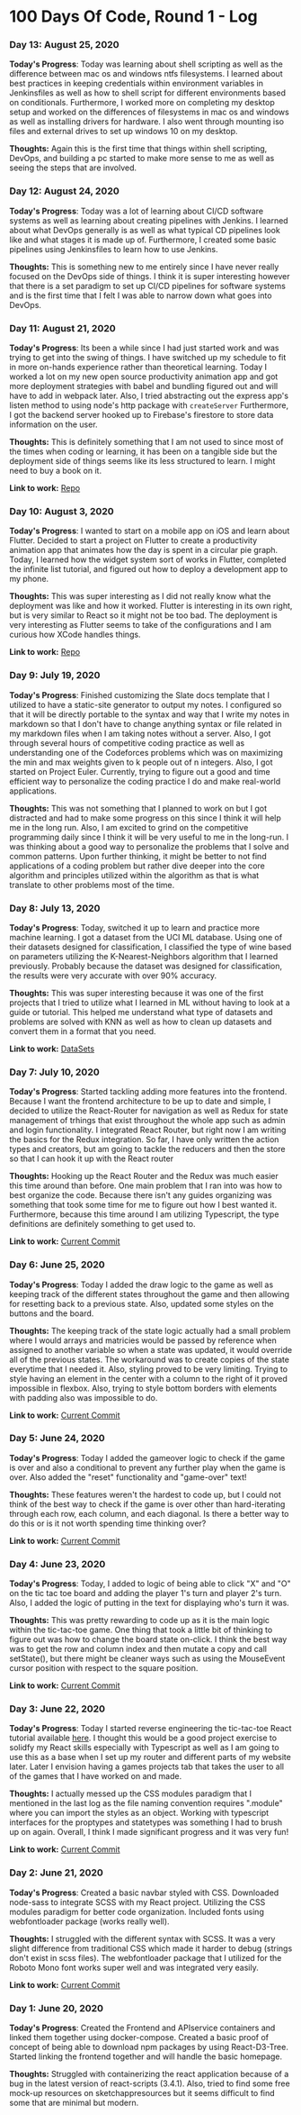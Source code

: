 # 100 Days Of Code, Round 1 - Log

### Day 13: August 25, 2020 

**Today's Progress**: Today was learning about shell scripting as well as the difference between mac os and windows ntfs filesystems. I learned about best practices in keeping credentials within environment variables in Jenkinsfiles as well as how to shell script for different environments based on conditionals. Furthermore, I worked more on completing my desktop setup and worked on the differences of filesystems in mac os and windows as well as installing drivers for hardware. I also went through mounting iso files and external drives to set up windows 10 on my desktop.
   
**Thoughts:** Again this is the first time that things within shell scripting, DevOps, and building a pc started to make more sense to me as well as seeing the steps that are involved.

### Day 12: August 24, 2020 

**Today's Progress**: Today was a lot of learning about CI/CD software systems as well as learning about creating pipelines with Jenkins. I learned about what DevOps generally is as well as what typical CD pipelines look like and what stages it is made up of. Furthermore, I created some basic pipelines using Jenkinsfiles to learn how to use Jenkins.
   
**Thoughts:** This is something new to me entirely since I have never really focused on the DevOps side of things. I think it is super interesting however that there is a set paradigm to set up CI/CD pipelines for software systems and is the first time that I felt I was able to narrow down what goes into DevOps.

### Day 11: August 21, 2020 

**Today's Progress**: Its been a while since I had just started work and was trying to get into the swing of things. I have switched up my schedule to fit in more on-hands experience rather than theoretical learning. Today I worked a lot on my new open source productivity animation app and got more deployment strategies with babel and bundling figured out and will have to add in webpack later. 
Also, I tried abstracting out the express app's listen method to using node's http package with `createServer` Furthermore, I got the backend server hooked up to Firebase's firestore to store data information on the user.
   
**Thoughts:** This is definitely something that I am not used to since most of the times when coding or learning, it has been on a tangible side but the deployment side of things seems like its less structured to learn. I might need to buy a book on it.

**Link to work:** [Repo](https://github.com/bkbranden/ProductivityAnimation/tree/3e487aa67485c0be830398d2e77562360da7b763)


### Day 10: August 3, 2020 

**Today's Progress**: I wanted to start on a mobile app on iOS and learn about Flutter. Decided to start a project on Flutter to create a productivity animation app that animates how the day is spent in a circular pie graph. Today, I learned how the widget system sort of works in Flutter, completed the infinite list tutorial, and figured out how to deploy a development app to my phone.

**Thoughts:** This was super interesting as I did not really know what the deployment was like and how it worked. Flutter is interesting in its own right, but is very similar to React so it might not be too bad. The deployment is very interesting as Flutter seems to take of the configurations and I am curious how XCode handles things. 

**Link to work:** [Repo](https://github.com/bkbranden/ProductivityAnimation/tree/bf75bcb1b6abe4e0d1de0f77d899a7c7c339714c)

### Day 9: July 19, 2020 

**Today's Progress**: Finished customizing the Slate docs template that I utilized to have a static-site generator to output my notes. I configured so that it will be directly portable to the syntax and way that I write my notes in markdown so that I don't have to change anything syntax or file related in my markdown files when I am taking notes without a server. Also, I got through several hours of competitive coding practice as well as understanding one of the Codeforces problems which was on maximizing the min and max weights given to k people out of n integers. Also, I got started on Project Euler. Currently, trying to figure out a good and time efficient way to personalize the coding practice I do and make real-world applications.

**Thoughts:** This was not something that I planned to work on but I got distracted and had to make some progress on this since I think it will help me in the long run. Also, I am excited to grind on the competitive programming daily since I think it will be very useful to me in the long-run. I was thinking about a good way to personalize the problems that I solve and common patterns. Upon further thinking, it might be better to not find applications of a coding problem but rather dive deeper into the core algorithm and principles utilized within the algorithm as that is what translate to other problems most of the time.

### Day 8: July 13, 2020 

**Today's Progress**: Today, switched it up to learn and practice more machine learning. I got a dataset from the UCI ML database. Using one of their datasets designed for classification, I classified the type of wine based on parameters utilizing the K-Nearest-Neighbors algorithm that I learned previously. Probably because the dataset was designed for classification, the results were very accurate with over 90% accuracy.

**Thoughts:** This was super interesting because it was one of the first projects that I tried to utilize what I learned in ML without having to look at a guide or tutorial. This helped me understand what type of datasets and problems are solved with KNN as well as how to clean up datasets and convert them in a format that you need.

**Link to work:** [DataSets](http://archive.ics.uci.edu/ml/datasets/Wine)

### Day 7: July 10, 2020 

**Today's Progress**: Started tackling adding more features into the frontend. Because I want the frontend architecture to be up to date and simple, I decided to utilize the React-Router for navigation as well as Redux for state management of trhings that exist throughout the whole app such as admin and login functionality. I integrated React Router, but right now I am writing the basics for the Redux integration. So far, I have only written the action types and creators, but am going to tackle the reducers and then the store so that I can hook it up with the React router

**Thoughts:** Hooking up the React Router and the Redux was much easier this time around than before. One main problem that I ran into was how to best organize the code. Because there isn't any guides organizing was something that took some time for me to figure out how I best wanted it. Furthermore, because this time around I am utilizing Typescript, the type definitions are definitely something to get used to.

**Link to work:** [Current Commit](https://github.com/bkbranden/CrystariumTree/tree/c99163c955e0683d773f35052223d9c92e83a809)

### Day 6: June 25, 2020

**Today's Progress**: Today I added the draw logic to the game as well as keeping track of the different states throughout the game and then allowing for resetting back to a previous state. Also, updated some styles on the buttons and the board.

**Thoughts:** The keeping track of the state logic actually had a small problem where I would arrays and matricies would be passed by reference when assigned to another variable so when a state was updated, it would override all of the previous states. The workaround was to create copies of the state everytime that I needed it. Also, styling proved to be very limiting. Trying to style having an element in the center with a column to the right of it proved impossible in flexbox. Also, trying to style bottom borders with elements with padding also was impossible to do.

**Link to work:** [Current Commit](https://github.com/bkbranden/CrystariumTree/tree/2bf9c8159df2a5bcb60172687952cc28a4b5bb40)

### Day 5: June 24, 2020

**Today's Progress**: Today I added the gameover logic to check if the game is over and also a conditional to prevent any further play when the game is over. Also added the "reset" functionality and "game-over" text!

**Thoughts:** These features weren't the hardest to code up, but I could not think of the best way to check if the game is over other than hard-iterating through each row, each column, and each diagonal. Is there a better way to do this or is it not worth spending time thinking over?

**Link to work:** [Current Commit](https://github.com/bkbranden/CrystariumTree/tree/43696a3040c663ac99b26f9ad66548aa32f0fc60)

### Day 4: June 23, 2020

**Today's Progress**: Today, I added to logic of being able to click "X" and "O" on the tic tac toe board and adding the player 1's turn and player 2's turn. Also, I added the logic of putting in the text for displaying who's turn it was.

**Thoughts:** This was pretty rewarding to code up as it is the main logic within the tic-tac-toe game. One thing that took a little bit of thinking to figure out was how to change the board state on-click. I think the best way was to get the row and column index and then mutate a copy and call setState(), but there might be cleaner ways such as using the MouseEvent cursor position with respect to the square position.

**Link to work:** [Current Commit](https://github.com/bkbranden/CrystariumTree/tree/43696a3040c663ac99b26f9ad66548aa32f0fc60)


### Day 3: June 22, 2020

**Today's Progress**: Today I started reverse engineering the tic-tac-toe React tutorial available [here](https://reactjs.org/tutorial/tutorial.html). I thought this would be a good project exercise to solidfy my React skills especially with Typescript as well as I am going to use this as a base when I set up my router and different parts of my website later. Later I envision having a games projects tab that takes the user to all of the games that I have worked on and made.

**Thoughts:** I actually messed up the CSS modules paradigm that I mentioned in the last log as the file naming convention requires ".module" where you can import the styles as an object. Working with typescript interfaces for the proptypes and statetypes was something I had to brush up on again. Overall, I think I made significant progress and it was very fun!

**Link to work:** [Current Commit](https://github.com/bkbranden/CrystariumTree/tree/807a32205a01e3da170b931ce723dfa77d21485e)

### Day 2: June 21, 2020

**Today's Progress**: Created a basic navbar styled with CSS. Downloaded node-sass to integrate SCSS with my React project. Utilizing the CSS modules paradigm for better code organization. Included fonts using webfontloader package (works really well).

**Thoughts:** I struggled with the different syntax with SCSS. It was a very slight difference from traditional CSS which made it harder to debug (strings don't exist in scss files). The webfontloader package that I utilized for the Roboto Mono font works super well and was integrated very easily.

**Link to work:** [Current Commit](https://github.com/bkbranden/CrystariumTree/tree/d317f4d92f53facc9d1b044b03fc480aea82d20e)

### Day 1: June 20, 2020

**Today's Progress**: Created the Frontend and APIservice containers and linked them together using docker-compose. Created a basic proof of concept of being able to download npm packages by using React-D3-Tree. Started linking the frontend together and will handle the basic homepage.

**Thoughts:** Struggled with containerizing the react application because of a bug in the latest version of react-scripts (3.4.1). Also, tried to find some free mock-up resources on sketchappresources but it seems difficult to find some that are minimal but modern.
